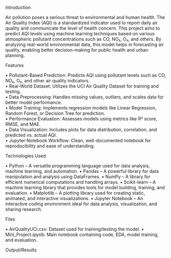 
Introduction

Air pollution poses a serious threat to environmental and human health. The Air Quality Index (AQI) is a standardized indicator used to report daily air quality and communicate the level of health concern. This project aims to predict AQI levels using machine learning techniques based on various atmospheric pollutant concentrations such as CO, NO₂, O₃, and others. By analyzing real-world environmental data, this model helps in forecasting air quality, enabling better decision-making for public health and urban planning.

Features 

• Pollutant-Based Prediction: Predicts AQI using pollutant levels such as CO, NO₂, O₃, and other air quality indicators.                                                                                             
• Real-World Dataset: Utilizes the UCI Air Quality Dataset for training and testing.                                                                                                                                 
• Data Preprocessing: Handles missing values, outliers, and scales data for better model performance.                                                                                                                
• Model Training: Implements regression models like Linear Regression, Random Forest, or Decision Tree for prediction.                                                                                               
• Performance Evaluation: Assesses models using metrics like R² score, RMSE, and MAE.                                                                                                                                
• Data Visualization: Includes plots for data distribution, correlation, and predicted vs. actual AQI.                                                                                                               
• Jupyter Notebook Workflow: Clean, well-documented notebook for reproducibility and ease of understanding.

Technologies Used

• Python – A versatile programming language used for data analysis, machine learning, and automation.
• Pandas – A powerful library for data manipulation and analysis using DataFrames.
• NumPy – A library for efficient numerical computations and handling arrays.
• Scikit-learn – A machine learning library that provides tools for model building, training, and evaluation.
• Matplotlib – A plotting library used for creating static, animated, and interactive visualizations.
• Jupyter Notebook – An interactive coding environment ideal for data analysis, visualization, and sharing research.

Files

• AirQualityUCI.csv: Dataset used for training/testing the model.
• Mini_Project.ipynb: Main notebook containing code, EDA, model training, and evaluation.

Output/Results






